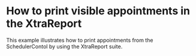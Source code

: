 # How to print visible appointments in the XtraReport


<p>This example illustrates how to print appointments from the SchedulerContol by using the XtraReport suite.</p>

<br/>


